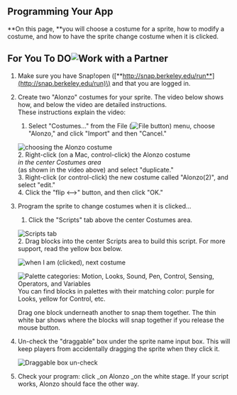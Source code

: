 ## Programming Your App

**On this page, **you will choose a costume for a sprite, how to modify a costume, and how to have the sprite change costume when it is clicked.

## For You To DO![](http://bjc.edc.org/bjc-r/img/icons/work-with-a-partner.png "Work with a Partner")

1. Make sure you have Snap!open \([**http://snap.berkeley.edu/run**](http://snap.berkeley.edu/run)\) and that you are logged in.
2. Create two "Alonzo" costumes for your sprite. The video below shows how, and below the video are detailed instructions.  
   These instructions explain the video:  
   1. Select "Costumes..." from the File \(![](http://bjc.edc.org/bjc-r/img/1-introduction/file_button.png "File button")\) menu, choose "Alonzo," and click "Import" and then "Cancel."

   ![](http://bjc.edc.org/bjc-r/img/1-introduction/choosing-Alonzo.png "choosing the Alonzo costume")  
   2. Right-click \(on a Mac, control-click\) the Alonzo costume  
      _in the center Costumes area_  
      \(as shown in the video above\) and select "duplicate."  
   3. Right-click \(or control-click\) the new costume called "Alonzo\(2\)", and select "edit."  
   4. Click the "flip ⟷" button, and then click "OK."

3. Program the sprite to change costumes when it is clicked...  
   1. Click the "Scripts" tab above the center Costumes area.

   ![](http://bjc.edc.org/bjc-r/img/1-introduction/snap-center-tabs.png "Scripts tab")  
   2. Drag blocks into the center Scripts area to build this script. For more support, read the yellow box below.

   ![](http://bjc.edc.org/bjc-r/img/1-introduction/when-I-am-clicked-next-costume.png "when I am \(clicked\), next costume")

   ![](http://bjc.edc.org/bjc-r/img/1-introduction/motion-palette-categories.jpg "Palette categories: Motion, Looks, Sound, Pen, Control, Sensing, Operators, and Variables")  
      You can find blocks in palettes with their matching color: purple for Looks, yellow for Control, etc.

   Drag one block underneath another to snap them together. The thin white bar shows where the blocks will snap together if you release the mouse button.

4. Un-check the "draggable" box under the sprite name input box. This will keep players from accidentally dragging the sprite when they click it.

   ![](http://bjc.edc.org/bjc-r/img/1-introduction/snap-center-tabs.png "Draggable box un-check")

5. Check your program: click \_on Alonzo \_on the white stage. If your script works, Alonzo should face the other way.



